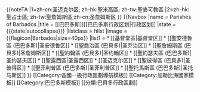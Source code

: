 <noinclude>
{{noteTA
|1=zh-cn:圣迈克尔区; zh-hk:聖米高區; zh-tw:聖麥可教區
|2=zh-hk:聖占士區; zh-tw:聖詹姆斯區;zh-cn:圣詹姆斯区
}}
</noinclude>
{{Navbox
|name  = Parishes of Barbados
|title = [[巴巴多斯]][[巴巴多斯行政区划|行政区划]]
|state = {{{state|autocollapse}}}
|listclass = hlist
|image = {{flagicon|Barbados|size=40px}}
|list1 = 
* [[基督堂區|基督堂区]]
* [[聖安德魯區 (巴巴多斯)|圣安德鲁区]]
* [[聖喬治區 (巴貝多)|圣乔治区]]
* [[聖詹姆斯區 (巴貝多)|圣詹姆斯区]]
* [[聖約翰區 (巴貝多)|圣约翰区]]
* [[聖約瑟夫區 (巴巴多斯)|圣约瑟夫区]]
* [[聖露西區|圣露西区]]
* [[圣迈克尔区]]
* [[聖彼得區 (巴貝多)|圣彼得区]]
* [[聖菲利普區 (巴巴多斯)|圣菲利普区]]
* [[聖托馬斯區 (巴巴多斯)|圣托马斯区]]
}}<noinclude>
[[Category:各國一級行政區劃導航模板]]
[[Category:加勒比海國家模板]]
[[Category:巴巴多斯模板]]
[[分類:巴貝多行政區劃]]
</noinclude>